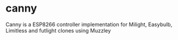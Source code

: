 # canny
Canny is a ESP8266 controller implementation for Milight, Easybulb, Limitless and futlight clones using Muzzley

